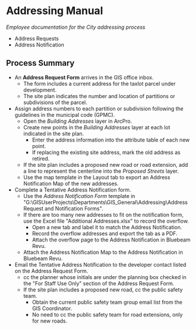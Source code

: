 # Addressing Manual #

*Employee documentation for the City addressing process*

- Address Requests
- Address Notification

## Process Summary ##

- An **Address Request Form** arrives in the GIS office inbox.
    * The form includes a current address for the taxlot parcel under development.
    * The site plan indicates the number and location of partitions or subdivisions of the parcel.
- Assign address numbers to each partition or subdivision following the guidelines in the municipal code (GPMC).
    * Open the *Building Addresses* layer in ArcPro.
    * Create new points in the *Building Addresses* layer at each lot indicated in the site plan.
        - Enter the address information into the attribute table of each new point.
        - If replacing the existing site address, mark the old address as retired.
    * If the site plan includes a proposed new road or road extension, add a line to represent the centerline into the *Proposed Streets* layer.
    * Use the map template in the Layout tab to export an Address Notification Map of the new addresses.
- Complete a Tentative Address Notification form.
    * Use the *Address Notification Form* template in "G:\GISUserProjects\Departments\GIS_General\Addressing\Address Request and Notification Forms".
    * If there are too many new addresses to fit on the notification form, use the Excel file "Additional Addresses.xlsx" to record the overflow.
        - Open a new tab and label it to match the Address Notification.
        - Record the overflow addresses and export the tab as a PDF.
        - Attach the overflow page to the Address Notification in Bluebeam Revu.
    * Attach the Address Notification Map to the Address Notification in Bluebeam Revu.
- Email the Tentative Address Notification to the developer contact listed on the Address Request Form.
    * cc the planner whose initials are under the planning box checked in the "For Staff Use Only" section of the Address Request Form.
    * If the site plan includes a proposed new road, cc the public safety team.
        - Obtain the current public safety team group email list from the GIS Coordinator.
        - No need to cc the public safety team for road extensions, only for new roads.
    

